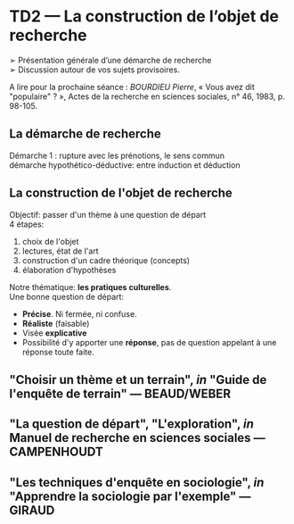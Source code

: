 # TD2 — La construction de l’objet de recherche

➢ Présentation générale d’une démarche de recherche  
➢ Discussion autour de vos sujets provisoires.

A lire pour la prochaine séance : _BOURDIEU Pierre_, « Vous avez dit "populaire" ? », Actes de la recherche en sciences sociales, n° 46, 1983, p. 98-105.

## La démarche de recherche

Démarche 1 : rupture avec les prénotions, le sens commun  
démarche hypothético-déductive: entre induction et déduction

## La construction de l'objet de recherche

Objectif: passer d'un thème à une question de départ  
4 étapes:

1. choix de l'objet
2. lectures, état de l'art
3. construction d'un cadre théorique \(concepts\)
4. élaboration d'hypothèses

Notre thématique: **les pratiques culturelles**.  
Une bonne question de départ:

* **Précise**. Ni fermée, ni confuse.
* **Réaliste** \(faisable\)
* Visée **explicative**
* Possibilité d'y apporter une **réponse**, pas de question appelant à une réponse toute faite.

## "Choisir un thème et un terrain", _in_ "Guide de l'enquête de terrain" — BEAUD/WEBER
## "La question de départ", "L'exploration", _in_ Manuel de recherche en sciences sociales — CAMPENHOUDT
## "Les techniques d'enquête en sociologie", _in_ "Apprendre la sociologie par l'exemple" — GIRAUD
